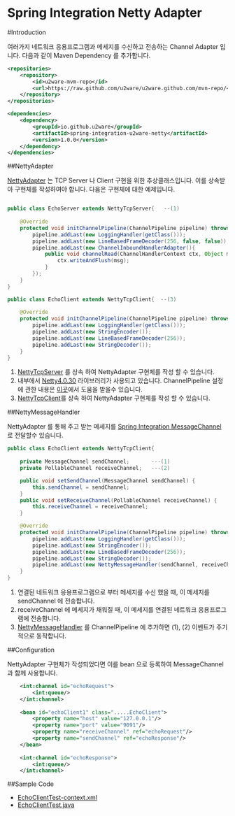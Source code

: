 Spring Integration Netty Adapter
=================================================

#Introduction 

여러가지 네트워크 응용프로그램과 메세지를 수신하고 전송하는 Channel Adapter 입니다. 
다음과 같이 Maven Dependency 를 추가합니다.

```xml
<repositories>
    <repository>
        <id>u2ware-mvm-repo</id>
        <url>https://raw.github.com/u2ware/u2ware.github.com/mvn-repo/</url>
    </repository>
</repositories>

<dependencies>
	<dependency>
		<groupId>io.github.u2ware</groupId>
		<artifactId>spring-integration-u2ware-netty</artifactId>
		<version>1.0.0</version>
	</dependency>
</dependencies>
```

##NettyAdapter

[NettyAdapter](src/main/java/io/github/u2ware/integration/netty/core/NettyAdapter.java) 는 
TCP Server 나 Client 구현을 위한 추상클래스입니다. 이를 상속받아 구현체를 작성하여야 합니다. 다음은 구현체에 대한 예제입니다.

```java

public class EchoServer extends NettyTcpServer{   --(1)
	
	@Override
	protected void initChannelPipeline(ChannelPipeline pipeline) throws Exception { --(2)
		pipeline.addLast(new LoggingHandler(getClass()));
		pipeline.addLast(new LineBasedFrameDecoder(256, false, false));
		pipeline.addLast(new ChannelInboundHandlerAdapter(){
    		public void channelRead(ChannelHandlerContext ctx, Object msg) throws Exception {
    			ctx.writeAndFlush(msg);
    		}
        });
	}
}

public class EchoClient extends NettyTcpClient{  --(3)
	
	@Override
	protected void initChannelPipeline(ChannelPipeline pipeline) throws Exception {  --(2)
		pipeline.addLast(new LoggingHandler(getClass()));
		pipeline.addLast(new StringEncoder());
		pipeline.addLast(new LineBasedFrameDecoder(256));
		pipeline.addLast(new StringDecoder());
	}
}

```
1. [NettyTcpServer](src/main/java/io/github/u2ware/integration/netty/core/NettyTcpServer.java) 를 상속 하여 NettyAdapter 구현체를 작성 할 수 있습니다.
2. 내부에서 [Netty4.0.30](http://netty.io/) 라이브러리가 사용되고 있습니다.  ChannelPipeline 설정에 관한 내용은 
[이곳](http://netty.io/wiki/user-guide-for-4.x.html)에서 도움을 받을수 있습니다.
3. [NettyTcpClient](src/main/java/io/github/u2ware/integration/netty/core/NettyTcpClient.java)를 상속 하여 NettyAdapter 구현체를 작성 할 수 있습니다.

##NettyMessageHandler

NettyAdapter 를 통해 주고 받는 메세지를 [Spring Integration MessageChannel](http://docs.spring.io/spring-integration/docs/4.2.0.RELEASE/reference/html/messaging-channels-section.html) 로 전달할수 있습니다. 

```java
public class EchoClient extends NettyTcpClient{  
	
	private MessageChannel sendChannel;       ---(1)
	private PollableChannel receiveChannel;   ---(2)

	public void setSendChannel(MessageChannel sendChannel) {
		this.sendChannel = sendChannel;
	}
	public void setReceiveChannel(PollableChannel receiveChannel) {
		this.receiveChannel = receiveChannel;
	}

	@Override
	protected void initChannelPipeline(ChannelPipeline pipeline) throws Exception {		
		pipeline.addLast(new LoggingHandler(getClass()));
		pipeline.addLast(new StringEncoder());
		pipeline.addLast(new LineBasedFrameDecoder(256));
		pipeline.addLast(new StringDecoder());
		pipeline.addLast(new NettyMessageHandler(sendChannel, receiveChannel, 100)); ---(3)
	}
}
```
1. 연결된 네트워크 응용프로그램으로 부터 메세지를 수신 했을 때, 이 메세지를 sendChannel 에 전송합니다.
2. receiveChannel 에 메세지가 채워질 때, 이 메세지를 연결된 네트워크 응용프로그램에 전송합니다.
3. [NettyMessageHandler](src/main/java/io/github/u2ware/integration/netty/support/NettyMessageHandler.java) 를 ChannelPipeline 에 추가하면 (1), (2) 이벤트가 주기적으로 동작합니다.


##Configuration

NettyAdapter 구현체가 작성되었다면 이를 bean 으로 등록하여 MessageChannel 과 함께 사용합니다.

```xml
	<int:channel id="echoRequest">
		<int:queue/>
	</int:channel>
	
	<bean id="echoClient1" class=".....EchoClient">
		<property name="host" value="127.0.0.1"/>
		<property name="port" value="9091"/>
		<property name="receiveChannel" ref="echoRequest"/>
		<property name="sendChannel" ref="echoResponse"/>
	</bean>
	
	<int:channel id="echoResponse">
		<int:queue/>
	</int:channel>
```

##Sample Code

* [EchoClientTest-context.xml](src/test/java/io/github/u2ware/integration/netty/test/echo/EchoClientTest-context.xml)
* [EchoClientTest.java](src/test/java/io/github/u2ware/integration/netty/test/echo/EchoClientTest.java)



